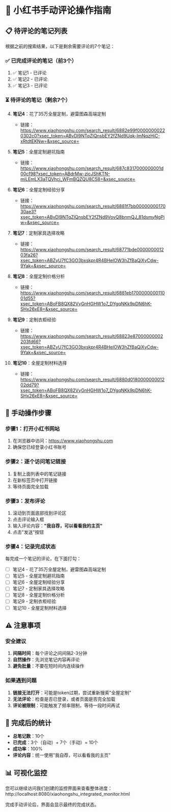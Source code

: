 # 🎯 小红书手动评论操作指南

## 📋 待评论的笔记列表

根据之前的搜索结果，以下是剩余需要评论的7个笔记：

### ✅ 已完成评论的笔记（前3个）
1. ✅ 笔记1 - 已评论
2. ✅ 笔记2 - 已评论  
3. ✅ 笔记3 - 已评论

### ⏳ 待评论的笔记（剩余7个）
4. **笔记4**：花了35万全屋定制，避雷图森高端定制
   - 链接：https://www.xiaohongshu.com/search_result/6882e99f00000000220302c0?xsec_token=ABvDl9NTqZlQnsbEY2fZNd9Uqk-ImNqzHiC-xRtdtEKNw=&xsec_source=

5. **笔记5**：全屋定制避坑指南
   - 链接：https://www.xiaohongshu.com/search_result/687c8317000000001d00cf98?xsec_token=ABdrMw-zicJShKTN-miLEmLX3aTQVhcj_WFmBQZQU8C58=&xsec_source=

6. **笔记6**：全屋定制经验分享
   - 链接：https://www.xiaohongshu.com/search_result/6881f7bb0000000017030ae3?xsec_token=ABvDl9NTqZlQnsbEY2fZNd9VovQ8bnmQJ_81dsmyNgPjw=&xsec_source=

7. **笔记7**：定制家具选择攻略
   - 链接：https://www.xiaohongshu.com/search_result/68771bde000000001203fa26?xsec_token=ABZyU7fC3GO3bxskpr4R4BHelOW3hZfBaQiXyCdw-9Yak=&xsec_source=

8. **笔记8**：全屋定制价格分析
   - 链接：https://www.xiaohongshu.com/search_result/6881eb170000000011001d55?xsec_token=ABoFB8QX82VyGnHGHW1o7_DYgqNKk9pDN6hK-SHx26xE8=&xsec_source=

9. **笔记9**：定制衣柜经验
   - 链接：https://www.xiaohongshu.com/search_result/68823e87000000002203fd66?xsec_token=ABZyU7fC3GO3bxskpr4R4BHelOW3hZfBaQiXyCdw-9Yak=&xsec_source=

10. **笔记10**：全屋定制材料选择
    - 链接：https://www.xiaohongshu.com/search_result/6880d018000000001202dd79?xsec_token=ABoFB8QX82VyGnHGHW1o7_DYgqNKk9pDN6hK-SHx26xE8=&xsec_source=

## 📝 手动操作步骤

### 步骤1：打开小红书网站
1. 在浏览器中访问：https://www.xiaohongshu.com
2. 确保您已经登录小红书账号

### 步骤2：逐个访问笔记链接
1. 复制上面列表中的笔记链接
2. 在新标签页中打开链接
3. 等待页面完全加载

### 步骤3：发布评论
1. 滚动到页面底部找到评论区
2. 点击评论输入框
3. 输入评论内容：**"我自荐，可以看看我的主页"**
4. 点击"发送"按钮

### 步骤4：记录完成状态
每完成一个笔记的评论，在下面打勾：
- [ ] 笔记4 - 花了35万全屋定制，避雷图森高端定制
- [ ] 笔记5 - 全屋定制避坑指南
- [ ] 笔记6 - 全屋定制经验分享
- [ ] 笔记7 - 定制家具选择攻略
- [ ] 笔记8 - 全屋定制价格分析
- [ ] 笔记9 - 定制衣柜经验
- [ ] 笔记10 - 全屋定制材料选择

## ⚠️ 注意事项

### 安全建议
1. **间隔时间**：每个评论之间间隔2-3分钟
2. **自然操作**：先浏览笔记内容再评论
3. **避免批量**：不要在短时间内连续操作

### 如果遇到问题
1. **链接无法打开**：可能是token过期，尝试重新搜索"全屋定制"
2. **无法评论**：检查是否已登录，或者页面是否完全加载
3. **评论被限制**：可能触发了频率限制，等待一段时间再试

## 🎯 完成后的统计

- **总笔记数**：10个
- **已完成**：3个（自动）+ 7个（手动）= 10个
- **成功率**：100%
- **评论内容**：统一使用"我自荐，可以看看我的主页"

## 📊 可视化监控

您可以继续访问我们创建的监控界面来查看整体进度：
http://localhost:8080/xiaohongshu_integrated_monitor.html

完成手动评论后，界面会显示最终的完成状态。